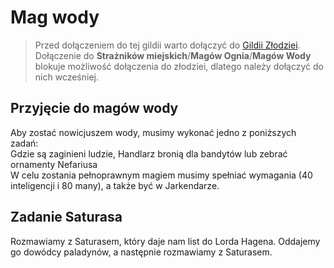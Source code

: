 # Mag wody

> Przed dołączeniem do tej gildii warto dołączyć do [Gildii Złodziei](sekcje/gildie_poboczne/gildia_zlodziei.md).  
> Dołączenie do **Strażników miejskich**/**Magów Ognia**/**Magów Wody** blokuje możliwość dołączenia do złodziei, dlatego należy dołączyć do nich wcześniej.

## Przyjęcie do magów wody

Aby zostać nowicjuszem wody, musimy wykonać jedno z poniższych zadań:  
Gdzie są zaginieni ludzie, Handlarz bronią dla bandytów lub zebrać ornamenty Nefariusa  
W celu zostania pełnoprawnym magiem musimy spełniać wymagania (40 inteligencji i 80 many), a także być w Jarkendarze.

## Zadanie Saturasa

Rozmawiamy z Saturasem, który daje nam list do Lorda Hagena. Oddajemy go dowódcy paladynów, a następnie rozmawiamy z Saturasem.
